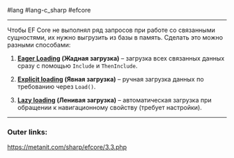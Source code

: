 #lang #lang-c_sharp #efcore 

---
Чтобы EF Core не выполнял ряд запросов при работе со связанными сущностями, их нужно выгрузить из базы в память.
Сделать это можно разными способами:

1. **[Eager Loading](2.%20Frameworks/C-sharp%20-%20EF%20Core/3.%20Отношения/4.1.%20Eager%20Loading.md) (Жадная загрузка)** – загрузка всех связанных данных сразу с помощью `Include` и `ThenInclude`.  

2. **[Explicit loading](2.%20Frameworks/C-sharp%20-%20EF%20Core/3.%20Отношения/4.2.%20Explicit%20loading.md) (Явная загрузка)** – ручная загрузка данных по требованию через `Load()`.  

3. **[Lazy loading](2.%20Frameworks/C-sharp%20-%20EF%20Core/3.%20Отношения/4.3.%20Lazy%20loading.md) (Ленивая загрузка)** – автоматическая загрузка при обращении к навигационному свойству (требует настройки).  

---
### Outer links:
https://metanit.com/sharp/efcore/3.3.php